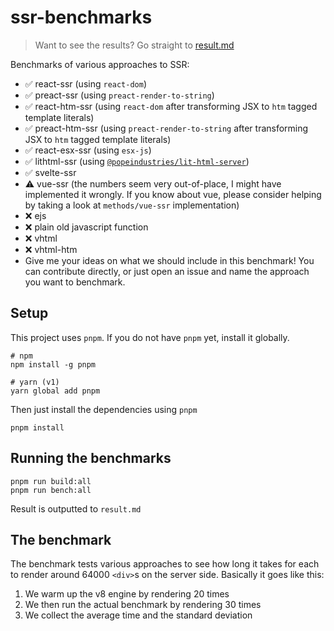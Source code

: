# ssr-benchmarks

> Want to see the results? Go straight to [result.md](./result.md)

Benchmarks of various approaches to SSR:
- ✅ react-ssr (using `react-dom`)
- ✅ preact-ssr (using `preact-render-to-string`)
- ✅ react-htm-ssr (using `react-dom` after transforming JSX to `htm` tagged template literals)
- ✅ preact-htm-ssr (using `preact-render-to-string` after transforming JSX to `htm` tagged template literals)
- ✅ react-esx-ssr (using `esx-js`) 
- ✅ lithtml-ssr (using [`@popeindustries/lit-html-server`](https://github.com/popeindustries/lit-html-server))
- ✅ svelte-ssr
- ⚠️ vue-ssr (the numbers seem very out-of-place, I might have implemented it wrongly. If you know about vue, please consider helping by taking a look at `methods/vue-ssr` implementation)
- :x: ejs
- :x: plain old javascript function
- :x: vhtml
- :x: vhtml-htm
- Give me your ideas on what we should include in this benchmark! You can contribute directly, or just open an issue and name the approach you want to benchmark.

## Setup
This project uses `pnpm`. If you do not have `pnpm` yet, install it globally.
```
# npm
npm install -g pnpm

# yarn (v1)
yarn global add pnpm
```

Then just install the dependencies using `pnpm`
```
pnpm install
```

## Running the benchmarks
```
pnpm run build:all
pnpm run bench:all
```

Result is outputted to `result.md`

## The benchmark
The benchmark tests various approaches to see how long it takes for each to render around 64000 `<div>`s on the server side. Basically it goes like this:
1. We warm up the v8 engine by rendering 20 times
2. We then run the actual benchmark by rendering 30 times
3. We collect the average time and the standard deviation
